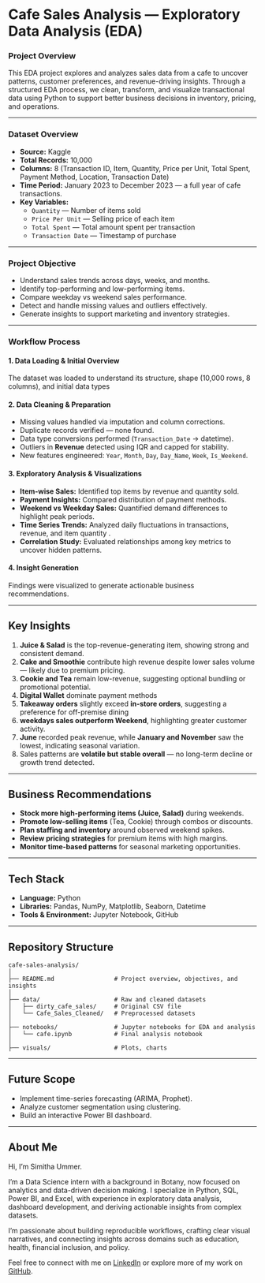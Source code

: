# Cafe Sales Analysis — Exploratory Data Analysis (EDA)

### Project Overview
This EDA project explores and analyzes sales data from a cafe to uncover patterns, customer preferences, and revenue-driving insights.
Through a structured EDA process, we clean, transform, and visualize transactional data using Python to support better business decisions in inventory, pricing, and operations.

---

### Dataset Overview
- **Source:** Kaggle
- **Total Records:** 10,000  
- **Columns:** 8 (Transaction ID, Item, Quantity, Price per Unit, Total Spent, Payment Method, Location, Transaction Date)  
- **Time Period:** January 2023 to December 2023 — a full year of cafe transactions.
- **Key Variables:**  
  - `Quantity` — Number of items sold  
  - `Price Per Unit` — Selling price of each item  
  - `Total Spent` — Total amount spent per transaction  
  - `Transaction Date` — Timestamp of purchase

---
    
### Project Objective
- Understand sales trends across days, weeks, and months.  
- Identify top-performing and low-performing items.  
- Compare weekday vs weekend sales performance.  
- Detect and handle missing values and outliers effectively.  
- Generate insights to support marketing and inventory strategies.

---

### Workflow Process

#### 1. Data Loading & Initial Overview
The dataset was loaded to understand its structure, shape (10,000 rows, 8 columns), and initial data types
#### 2. Data Cleaning & Preparation
- Missing values handled via imputation and column corrections.  
- Duplicate records verified — none found.  
- Data type conversions performed (`Transaction_Date` → datetime).  
- Outliers in **Revenue** detected using IQR and capped for stability.  
- New features engineered: `Year`, `Month`, `Day`, `Day_Name`, `Week`, `Is_Weekend`.
#### 3. Exploratory Analysis & Visualizations
- **Item-wise Sales:** Identified top items by revenue and quantity sold.  
- **Payment Insights:** Compared distribution of payment methods.  
- **Weekend vs Weekday Sales:** Quantified demand differences to highlight peak periods.  
- **Time Series Trends:** Analyzed daily fluctuations in transactions, revenue, and item quantity .  
- **Correlation Study:** Evaluated relationships among key metrics to uncover hidden patterns.
#### 4. Insight Generation
Findings were visualized to generate actionable business recommendations.

---

## Key Insights
1. **Juice & Salad** is the top-revenue-generating item, showing strong and consistent demand.  
2. **Cake and Smoothie** contribute high revenue despite lower sales volume — likely due to premium pricing.  
3. **Cookie and Tea** remain low-revenue, suggesting optional bundling or promotional potential.
4. **Digital Wallet** dominate payment methods
5. **Takeaway orders** slightly exceed **in-store orders**, suggesting a preference for off-premise dining
6. **weekdays sales outperform Weekend**, highlighting greater customer activity.
7. **June** recorded peak revenue, while **January and November** saw the lowest, indicating seasonal variation. 
8. Sales patterns are **volatile but stable overall** — no long-term decline or growth trend detected.

---

## Business Recommendations
- **Stock more high-performing items (Juice, Salad)** during weekends.  
- **Promote low-selling items** (Tea, Cookie) through combos or discounts.  
- **Plan staffing and inventory** around observed weekend spikes.  
- **Review pricing strategies** for premium items with high margins.  
- **Monitor time-based patterns** for seasonal marketing opportunities.

---

## Tech Stack
- **Language:** Python  
- **Libraries:** Pandas, NumPy, Matplotlib, Seaborn, Datetime  
- **Tools & Environment:** Jupyter Notebook, GitHub

---

## Repository Structure
```
cafe-sales-analysis/
│
├── README.md                 # Project overview, objectives, and insights
│
├── data/                     # Raw and cleaned datasets
│   ├── dirty_cafe_sales/     # Original CSV file
│   └── Cafe_Sales_Cleaned/   # Preprocessed datasets
│
├── notebooks/                # Jupyter notebooks for EDA and analysis
│   └── cafe.ipynb            # Final analysis notebook
│
├── visuals/                  # Plots, charts
```
---

## Future Scope
- Implement time-series forecasting (ARIMA, Prophet).  
- Analyze customer segmentation using clustering.  
- Build an interactive Power BI dashboard.

---

## About Me

Hi, I’m Simitha Ummer.

I’m a Data Science intern with a background in Botany, now focused on analytics and data-driven decision making. I specialize in Python, SQL, Power BI, and Excel, with experience in exploratory data analysis, dashboard development, and deriving actionable insights from complex datasets.

I’m passionate about building reproducible workflows, crafting clear visual narratives, and connecting insights across domains such as education, health, financial inclusion, and policy.

Feel free to connect with me on [LinkedIn](https://www.linkedin.com/in/simitha-ummer/) or explore more of my work on [GitHub](https://github.com/simitha2002).
